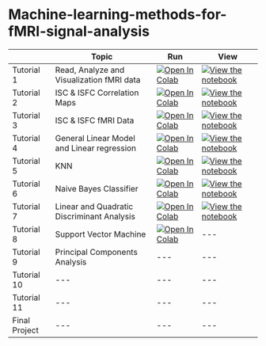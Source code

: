 # Machine-learning-methods-for-fMRI-signal-analysis



|   | Topic| Run |  View | 
| - |--- | --- | --- | 
| Tutorial 1 | Read, Analyze and Visualization fMRI data |[![Open In Colab](https://colab.research.google.com/assets/colab-badge.svg)](https://colab.research.google.com/github/eyalhizmi/Machine-learning-methods-for-fMRI-signal-analysis/blob/main/tutorials/haxby_dataset.ipynb)  | [![View the notebook](https://img.shields.io/badge/render-nbviewer-orange.svg)](https://nbviewer.org/github/eyalhizmi/Machine-learning-methods-for-fMRI-signal-analysis/blob/main/tutorials/haxby_dataset.ipynb) |
| Tutorial 2 | ISC & ISFC Correlation Maps |[![Open In Colab](https://colab.research.google.com/assets/colab-badge.svg)](https://colab.research.google.com/github/eyalhizmi/Machine-learning-methods-for-fMRI-signal-analysis/blob/main/tutorials/isc_isfc-Correlation_Map.ipynb)  | [![View the notebook](https://img.shields.io/badge/render-nbviewer-orange.svg)](https://nbviewer.org/github/eyalhizmi/Machine-learning-methods-for-fMRI-signal-analysis/blob/main/tutorials/isc_isfc-Correlation_Map.ipynb) |
| Tutorial 3 | ISC & ISFC fMRI Data |[![Open In Colab](https://colab.research.google.com/assets/colab-badge.svg)](https://colab.research.google.com/github/eyalhizmi/Machine-learning-methods-for-fMRI-signal-analysis/blob/main/tutorials/isc_isfc-fMRI_data.ipynb)   | [![View the notebook](https://img.shields.io/badge/render-nbviewer-orange.svg)](https://nbviewer.org/github/eyalhizmi/Machine-learning-methods-for-fMRI-signal-analysis/blob/main/tutorials/isc_isfc-fMRI_data.ipynb) |
| Tutorial 4 | General Linear Model and Linear regression |[![Open In Colab](https://colab.research.google.com/assets/colab-badge.svg)](https://colab.research.google.com/github/eyalhizmi/Machine-learning-methods-for-fMRI-signal-analysis/blob/main/tutorials/linear_regression_GLM.ipynb)   | [![View the notebook](https://img.shields.io/badge/render-nbviewer-orange.svg)](https://nbviewer.org/github/eyalhizmi/Machine-learning-methods-for-fMRI-signal-analysis/blob/main/tutorials/linear_regression_GLM.ipynb) |
| Tutorial 5 | KNN |[![Open In Colab](https://colab.research.google.com/assets/colab-badge.svg)](https://colab.research.google.com/github/eyalhizmi/Machine-learning-methods-for-fMRI-signal-analysis/blob/main/tutorials/knn.ipynb)    | [![View the notebook](https://img.shields.io/badge/render-nbviewer-orange.svg)](https://nbviewer.org/github/eyalhizmi/Machine-learning-methods-for-fMRI-signal-analysis/blob/main/tutorials/knn.ipynb) |
| Tutorial 6 | Naive Bayes Classifier |[![Open In Colab](https://colab.research.google.com/assets/colab-badge.svg)](https://colab.research.google.com/github/eyalhizmi/Machine-learning-methods-for-fMRI-signal-analysis/blob/main/tutorials/naiveBayes.ipynb)     | [![View the notebook](https://img.shields.io/badge/render-nbviewer-orange.svg)](https://nbviewer.org/github/eyalhizmi/Machine-learning-methods-for-fMRI-signal-analysis/blob/main/tutorials/naiveBayes.ipynb) |
| Tutorial 7 | Linear and Quadratic Discriminant Analysis |[![Open In Colab](https://colab.research.google.com/assets/colab-badge.svg)](https://colab.research.google.com/github/eyalhizmi/Machine-learning-methods-for-fMRI-signal-analysis/blob/main/tutorials/LDA_QDA.ipynb)  | [![View the notebook](https://img.shields.io/badge/render-nbviewer-orange.svg)](https://nbviewer.org/github/eyalhizmi/Machine-learning-methods-for-fMRI-signal-analysis/blob/main/tutorials/LDA_QDA.ipynb) |
| Tutorial 8 | Support Vector Machine  | [![Open In Colab](https://colab.research.google.com/assets/colab-badge.svg)](https://colab.research.google.com/github/eyalhizmi/Machine-learning-methods-for-fMRI-signal-analysis/blob/main/tutorials/svm.ipynb)  | ---  | --- |
| Tutorial 9 | Principal Components Analysis | --- | ---  | --- |
| Tutorial 10 |  ---  | ---| --- | ---  | --- |
| Tutorial 11 |  --- | --- | ---  | --- |
| Final Project  | --- | ---  | --- |